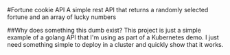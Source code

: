 #Fortune cookie API
A simple rest API that returns a randomly selected fortune and an array of lucky numbers

##Why does something this dumb exist?
This project is just a simple example of a golang API that I'm using as part of a Kubernetes demo. I just need something simple to deploy in a cluster and quickly show that it works.
